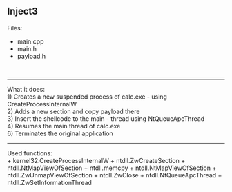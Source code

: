 Inject3
--
 Files:<br/>
+ main.cpp
+ main.h
+ payload.h
<br/>
<hr/>
What it does:<br/>
1) Creates a new suspended process of calc.exe - using CreateProcessInternalW<br/>
2) Adds a new section and copy payload there<br/>
3) Insert the shellcode to the main - thread using NtQueueApcThread<br/>
4) Resumes the main thread of calc.exe<br/>
6) Terminates the original application<br/>
<hr/>
Used functions:<br/>
+ kernel32.CreateProcessInternalW
+ ntdll.ZwCreateSection
+ ntdll.NtMapViewOfSection
+ ntdll.memcpy
+ ntdll.NtMapViewOfSection
+ ntdll.ZwUnmapViewOfSection
+ ntdll.ZwClose
+ ntdll.NtQueueApcThread
+ ntdll.ZwSetInformationThread

